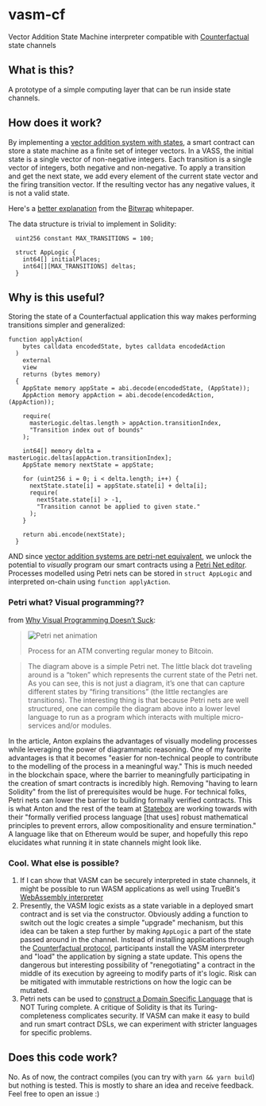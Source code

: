 # vasm-cf
Vector Addition State Machine interpreter compatible with [Counterfactual](https://www.counterfactual.com) state channels

## What is this?
A prototype of a simple computing layer that can be run inside state channels. 

## How does it work?
By implementing a [vector addition system with states](https://en.wikipedia.org/wiki/Vector_addition_system), a smart contract can store a state machine as a finite set of integer vectors. In a VASS, the initial state is a single vector of non-negative integers. Each transition is a single vector of integers, both negative and non-negative. To apply a transition and get the next state, we add every element of the current state vector and the firing transition vector. If the resulting vector has any negative values, it is not a valid state.

Here's a [better explanation](https://github.com/bitwrap/bitwrap-io/blob/master/whitepaper.md#vass-state-machine-example) from the [Bitwrap](https://bitwrap.github.io) whitepaper.

The data structure is trivial to implement in Solidity:
```solidity
  uint256 constant MAX_TRANSITIONS = 100;

  struct AppLogic {
    int64[] initialPlaces;
    int64[][MAX_TRANSITIONS] deltas;
  }
```

## Why is this useful?
Storing the state of a Counterfactual application this way makes performing transitions simpler and generalized:
```solidity
function applyAction(
    bytes calldata encodedState, bytes calldata encodedAction
  )
    external
    view
    returns (bytes memory)
  {
    AppState memory appState = abi.decode(encodedState, (AppState));
    AppAction memory appAction = abi.decode(encodedAction, (AppAction));

    require(
      masterLogic.deltas.length > appAction.transitionIndex,
      "Transition index out of bounds"
    );

    int64[] memory delta = masterLogic.deltas[appAction.transitionIndex];
    AppState memory nextState = appState;

    for (uint256 i = 0; i < delta.length; i++) {
      nextState.state[i] = appState.state[i] + delta[i];
      require(
        nextState.state[i] > -1,
        "Transition cannot be applied to given state."
      );
    }

    return abi.encode(nextState);
  }
  ```

AND since [vector addition systems are petri-net equivalent](https://www.blahchain.com/posts/firstpost.html#vector-addition-systems-are-petri-net-equivilent), we unlock the potential to _visually_ program our smart contracts using a [Petri Net editor](https://www.blahchain.com/PetriNetEditor/). Processes modelled using Petri nets can be stored in `struct AppLogic` and interpreted on-chain using `function applyAction`.

### Petri what? Visual programming??
  
from [Why Visual Programming Doesn’t Suck](https://blog.statebox.org/why-visual-programming-doesnt-suck-2c1ece2a414e):
>![Petri net animation](https://cdn-images-1.medium.com/max/1600/1*i1sgKaodpQ2owhPRI_nM4A.gif)
> 
>Process for an ATM converting regular money to Bitcoin.

>The diagram above is a simple Petri net. The little black dot traveling around is a “token” which represents the current state of the Petri net. As you can see, this is not just a diagram, it’s one that can capture different states by “firing transitions” (the little rectangles are transitions). The interesting thing is that because Petri nets are well structured, one can compile the diagram above into a lower level language to run as a program which interacts with multiple micro-services and/or modules.

In the article, Anton explains the advantages of visually modeling processes while leveraging the power of diagrammatic reasoning. One of my favorite advantages is that it becomes "easier for non-technical people to contribute to the modelling of the process in a meaningful way." This is much needed in the blockchain space, where the barrier to meaningfully participating in the creation of smart contracts is incredibly high. Removing "having to learn Solidity" from the list of prerequisites would be huge.
For technical folks, Petri nets can lower the barrier to building formally verified contracts. This is what Anton and the rest of the team at [Statebox](https://statebox.org) are working towards with their "formally verified process language [that uses] robust mathematical principles to prevent errors, allow compositionality and ensure termination." A language like that on Ethereum would be super, and hopefully this repo elucidates what running it in state channels might look like.

### Cool. What else is possible?

1. If I can show that VASM can be securely interpreted in state channels, it might be possible to run WASM applications as well using TrueBit's [WebAssembly interpreter](https://github.com/TrueBitFoundation/webasm-solidity)
2. Presently, the VASM logic exists as a state variable in a deployed smart contract and is set via the constructor. Obviously adding a function to switch out the logic creates a simple "upgrade" mechanism, but this idea can be taken a step further by making `AppLogic` a part of the state passed around in the channel. Instead of installing applications through the [Counterfactual protocol](https://specs.counterfactual.com/en/latest/05-install-protocol.html), participants install the VASM interpreter and "load" the application by signing a state update. This opens the dangerous but interesting possibility of "renegotiating" a contract in the middle of its execution by agreeing to modify parts of it's logic. Risk can be mitigated with immutable restrictions on how the logic can be mutated.
3. Petri nets can be used to [construct a Domain Specific Language](https://www.blahchain.com/posts/dsl_creation.html) that is NOT Turing complete. A critique of Solidity is that its Turing-completeness complicates security. If VASM can make it easy to build and run smart contract DSLs, we can experiment with stricter languages for specific problems.

## Does this code work?

No. As of now, the contract compiles (you can try with `yarn && yarn build`) but nothing is tested. This is mostly to share an idea and receive feedback. Feel free to open an issue :)
  
